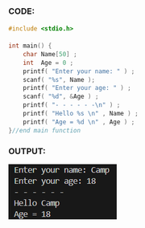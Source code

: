 ### CODE:
```c
#include <stdio.h>

int main() {
    char Name[50] ;
    int  Age = 0 ;
    printf( "Enter your name: " ) ;
    scanf( "%s", Name );
    printf( "Enter your age: " ) ;
    scanf( "%d", &Age ) ;
    printf( "- - - - - -\n" ) ;
    printf( "Hello %s \n" , Name ) ;
    printf( "Age = %d \n" , Age ) ;
}//end main function
```
### OUTPUT:
<img src="https://github.com/RatatornAmornwatee/ENGCC304/blob/main/Lab/Lab1/output.png?raw=true"></img>
